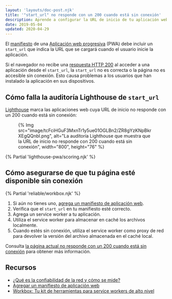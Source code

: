 ```yaml
---
layout: 'layouts/doc-post.njk'
title: '"start_url" no responde con un 200 cuando está sin conexión'
description: Aprende a configurar la URL de inicio de tu aplicación web progresiva para que tu aplicación sea accesible sin conexión.
date: 2019-05-04
updated: 2020-04-29
---
```


El [manifiesto](https://web.dev/add-manifest/) de una [Aplicación web progresiva](https://web.dev/what-are-pwas/) (PWA) debe incluir un `start_url` que indica la URL que se cargará cuando el usuario inicie la aplicación.

Si el navegador no recibe una [respuesta HTTP 200](https://developer.mozilla.org/docs/Web/HTTP/Status#Successful_responses) al acceder a una aplicación desde el `start_url`, la `start_url` no es correcta o la página no es accesible sin conexión. Esto causa problemas a los usuarios que han instalado la aplicación en sus dispositivos.

## Cómo falla la auditoría Lighthouse de `start_url`

[Lighthouse](https://developers.google.com/web/tools/lighthouse/) marca las aplicaciones web cuya URL de inicio no responde con un 200 cuando está sin conexión:

<figure>{% Img src="image/tcFciHGuF3MxnTr1y5ue01OGLBn2/ZR8gYzKNpBkrXEgQQnbl.png", alt="La auditoría Lighthouse que muestra que la URL de inicio no responde con 200 cuando está sin conexión", width="800", height="76" %}</figure>

{% Partial 'lighthouse-pwa/scoring.njk' %}

## Cómo asegurarse de que tu página esté disponible sin conexión

{% Partial 'reliable/workbox.njk' %}

1. Si aún no tienes uno, [agrega un manifiesto de aplicación web](https://web.dev/add-manifest/).
2. Verifica que el `start_url` en tu manifiesto esté correcto.
3. Agrega un service worker a tu aplicación.
4. Utiliza el service worker para almacenar en caché los archivos localmente.
5. Cuando estés sin conexión, utiliza el service worker como proxy de red para devolver la versión del archivo almacenada en el caché local.

Consulta [la página actual no responde con un 200 cuando está sin conexión](/docs/lighthouse/pwa/works-offline/) para obtener más información.

## Recursos

- [¿Qué es la confiabilidad de la red y cómo se mide?](https://web.dev/network-connections-unreliable/)
- [Agregar un manifiesto de aplicación web](https://web.dev/add-manifest/)
- [Workbox: Tu kit de herramientas para service workers de alto nivel](/docs/workbox/)
